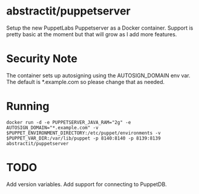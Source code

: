 # abstractit/puppetserver

Setup the new PuppetLabs Puppetserver as a Docker container.
Support is pretty basic at the moment but that will grow as I add more features.

# Security Note

The container sets up autosigning using the AUTOSIGN_DOMAIN env var.
The default is *.example.com so please change that as needed.

# Running
```
docker run -d -e PUPPETSERVER_JAVA_RAM="2g" -e AUTOSIGN_DOMAIN="*.example.com" -v $PUPPET_ENVIRONMENT_DIRECTORY:/etc/puppet/environments -v $PUPPET_VAR_DIR:/var/lib/puppet -p 8140:8140 -p 8139:8139 abstractit/puppetserver
```

# TODO
Add version variables.
Add support for connecting to PuppetDB.